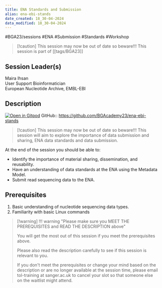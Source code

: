 ```yaml
---
title: ENA Standards and Submission
alias: ena-ebi-stands
date_created: 18_30-04-2024
data_modified: 18_30-04-2024
---
```

#BGA23/sessions #ENA #Submission #Standards #Workshop

> [!caution] This session may now be out of date so beware!!!
> This session is part of  [[tags/BGA23]]

## Session Leader(s)

Maira Ihsan  
User Support Bioinformatician  
European Nucleotide Archive, EMBL-EBI

## Description
[![Open in Gitpod](https://gitpod.io/button/open-in-gitpod.svg)](https://gitpod.io/#https://github.com/BGAcademy23/ena-ebi-stands)
GitHub:: https://github.com/BGAcademy23/ena-ebi-stands

> [!caution] This session may now be out of date so beware!!!
> This session will aim to explore the importance of data submission and sharing, ENA data standards and data submission.

At the end of the session you should be able to:

- Identify the importance of material sharing, dissemination, and reusability.
- Have an understanding of data standards at the ENA using the Metadata Model.
- Submit read sequencing data to the ENA.

## Prerequisites

1. Basic understanding of nucleotide sequencing data types.
2. Familiarity with basic Linux commands

> [!warning] !!! warning "Please make sure you MEET THE PREREQUISITES and READ THE DESCRIPTION above"
> 
> You will get the most out of this session if you meet the prerequisites above.
> 
> Please also read the description carefully to see if this session is relevant to you.
> 
> If you don't meet the prerequisites or change your mind based on the description or are no longer available at the session time, please email tol-training at sanger.ac.uk to cancel your slot so that someone else on the waitlist might attend.
